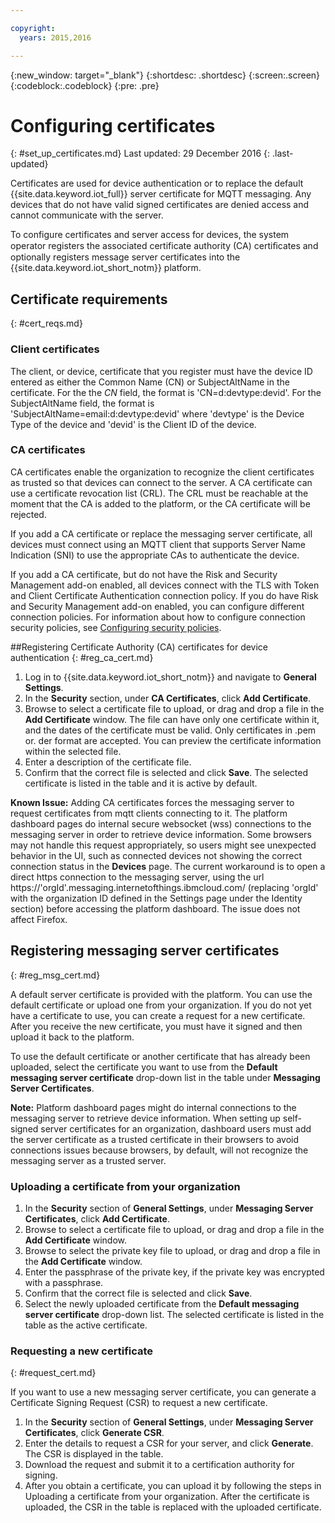 ```yaml
---

copyright:
  years: 2015,2016

---
```


{:new_window: target="\_blank"}
{:shortdesc: .shortdesc}
{:screen:.screen}
{:codeblock:.codeblock}
{:pre: .pre}

# Configuring certificates
{: #set_up_certificates.md}
Last updated: 29 December 2016
{: .last-updated}

Certificates are used for device authentication or to replace the default {{site.data.keyword.iot_full}} server certificate for MQTT messaging. Any devices that do not have valid signed certificates are denied access and cannot communicate with the server.

To configure certificates and server access for devices, the system operator registers the associated certificate authority (CA) certiﬁcates and optionally registers message server certificates into the {{site.data.keyword.iot_short_notm}} platform.

## Certificate requirements
{: #cert_reqs.md}

### Client certificates
The client, or device, certificate that you register must have the device ID entered as either the Common Name (CN) or SubjectAltName in the certificate. For the the *CN* field, the format is 'CN=d:devtype:devid'. For the SubjectAltName field, the format is 'SubjectAltName=email:d:devtype:devid' where 'devtype' is the Device Type of the device and 'devid' is the Client ID of the device.

### CA certificates
CA certificates enable the organization to recognize the client certificates as trusted so that devices can connect to the server. A CA certificate can use a certificate revocation list (CRL). The CRL must be reachable at the moment that the CA is added to the platform, or the CA certificate will be rejected.

If you add a CA certificate or replace the messaging server certificate, all devices must connect using an MQTT client that supports Server Name Indication (SNI) to use the appropriate CAs to authenticate the device.

If you add a CA certificate, but do not have the Risk and Security Management add-on enabled, all devices connect with the TLS with Token and Client Certificate Authentication connection policy. If you do have Risk and Security Management add-on enabled, you can configure different connection policies. For information about how to configure connection security policies, see [Configuring security policies](set_up_policies.html).

##Registering Certificate Authority (CA) certificates for device authentication
{: #reg_ca_cert.md}

1. Log in to {{site.data.keyword.iot_short_notm}} and navigate to **General Settings**.
2. In the **Security** section, under **CA Certificates**, click **Add Certificate**.
3. Browse to select a certificate file to upload, or drag and drop a file in the **Add Certificate** window. The file can have only one certificate within it, and the dates of the certificate must be valid. Only certificates in .pem or. der format are accepted. You can preview the certificate information within the selected file.
4. Enter a description of the certificate file.
5. Confirm that the correct file is selected and click **Save**. The selected certificate is listed in the
table and it is active by default.

**Known Issue:** Adding CA certificates forces the messaging server to request certificates from mqtt clients connecting to it. The platform dashboard pages do internal secure websocket (wss) connections to the messaging server in order to retrieve device information. Some browsers may not handle this request appropriately, so users might see unexpected behavior in the UI, such as connected devices not showing the correct connection status in the **Devices** page. The current workaround is to open a direct https connection to the messaging server, using the url https://'orgId'.messaging.internetofthings.ibmcloud.com/ (replacing 'orgId' with the organization ID defined in the Settings page under the Identity section) before accessing the platform dashboard. The issue does not affect Firefox.

## Registering messaging server certificates
{: #reg_msg_cert.md}

A default server certificate is provided with the platform. You can use the default certificate or upload one from your organization. If you do not yet have a certificate to use, you can create a request for a new certificate. After you receive the new certificate, you must have it signed and then upload it back to the platform.

To use the default certificate or another certificate that has already been uploaded, select the certificate you want to use from the **Default messaging server certificate** drop-down list in the table under **Messaging Server Certificates**.

**Note:** Platform dashboard pages might do internal connections to the messaging server to retrieve device information. When setting up self-signed server certificates for an organization, dashboard users must add the server certificate as a trusted certificate in their browsers to avoid connections issues because browsers, by default, will not recognize the messaging server as a trusted server.

### Uploading a certificate from your organization

1. In the **Security** section of **General Settings**, under **Messaging Server Certificates**, click **Add Certificate**.
2. Browse to select a certificate file to upload, or drag and drop a file in the **Add Certificate** window.
3. Browse to select the private key file to upload, or drag and drop a file in the **Add Certificate** window.  
4. Enter the passphrase of the private key, if the private key was encrypted with a passphrase.
5. Confirm that the correct file is selected and click **Save**.
6. Select the newly uploaded certificate from the **Default messaging server certificate** drop-down list. The selected certificate is listed in the table as the active certificate.

### Requesting a new certificate
{: #request_cert.md}

 If you want to use a new messaging server certificate, you can generate a Certificate Signing Request (CSR) to request a new certificate.

 1. In the **Security** section of **General Settings**, under **Messaging Server Certificates**, click **Generate CSR**.
 2. Enter the details to request a CSR for your server, and click **Generate**. The CSR is displayed in the table.
 3. Download the request and submit it to a certification authority for signing.
 4. After you obtain a certificate, you can upload it by following the steps in Uploading a certificate from your organization. After the certificate is uploaded, the CSR in the table is replaced with the uploaded certificate.
